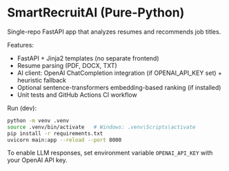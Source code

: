 # SmartRecruitAI (Pure-Python)
Single-repo FastAPI app that analyzes resumes and recommends job titles.

Features:
- FastAPI + Jinja2 templates (no separate frontend)
- Resume parsing (PDF, DOCX, TXT)
- AI client: OpenAI ChatCompletion integration (if OPENAI_API_KEY set) + heuristic fallback
- Optional sentence-transformers embedding-based ranking (if installed)
- Unit tests and GitHub Actions CI workflow

Run (dev):
```bash
python -m venv .venv
source .venv/bin/activate   # Windows: .venv\Scripts\activate
pip install -r requirements.txt
uvicorn main:app --reload --port 8000
```

To enable LLM responses, set environment variable `OPENAI_API_KEY` with your OpenAI API key.
